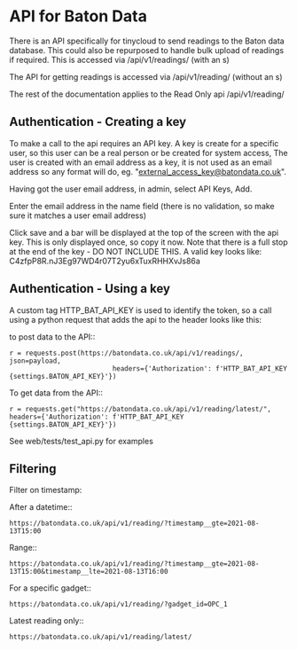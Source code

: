 API for Baton Data
====================

There is an API specifically for tinycloud to send readings to the Baton data database.  This could also be repurposed to handle bulk upload of readings if required.  This is accessed via /api/v1/readings/   (with an s)

The API for getting readings is accessed via /api/v1/reading/  (without an s)     

The rest of the documentation applies to the Read Only api /api/v1/reading/

Authentication - Creating a key
---------------------------------

To make a call to the api requires an API key.
A key is create for a specific user, so this user can be a real person or be created for system access, The user is created with an email address as a key, it is not used as an email address so any format will do, eg. "external_access_key@batondata.co.uk".

Having got the user email address, in admin, select API Keys, Add.

Enter the email address in the name field (there is no validation, so make sure it matches a user email address)

Click save and a bar will be displayed at the top of the screen with the api key.  This is only displayed once, so copy it now.  Note that there is a full stop at the end of the key - DO NOT INCLUDE THIS.  A valid key looks like: C4zfpP8R.nJ3Eg97WD4r07T2yu6xTuxRHHXvJs86a

Authentication - Using a key
---------------------------------

A custom tag HTTP_BAT_API_KEY is used to identify the token, so a call using a python request that adds the api to the header looks like this:

to post data to the API::

    r = requests.post(https://batondata.co.uk/api/v1/readings/, json=payload,
                              headers={'Authorization': f'HTTP_BAT_API_KEY {settings.BATON_API_KEY}'})

To get data from the API::

    r = requests.get("https://batondata.co.uk/api/v1/reading/latest/", headers={'Authorization': f'HTTP_BAT_API_KEY {settings.BATON_API_KEY}'})

See web/tests/test_api.py for examples


Filtering
----------

Filter on timestamp:

After a datetime::

    https://batondata.co.uk/api/v1/reading/?timestamp__gte=2021-08-13T15:00

Range::

    https://batondata.co.uk/api/v1/reading/?timestamp__gte=2021-08-13T15:00&timestamp__lte=2021-08-13T16:00

For a specific gadget::

    https://batondata.co.uk/api/v1/reading/?gadget_id=OPC_1

Latest reading only::

    https://batondata.co.uk/api/v1/reading/latest/